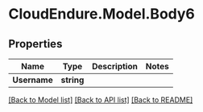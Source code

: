 # CloudEndure.Model.Body6
## Properties

Name | Type | Description | Notes
------------ | ------------- | ------------- | -------------
**Username** | **string** |  | 

[[Back to Model list]](../README.md#documentation-for-models) [[Back to API list]](../README.md#documentation-for-api-endpoints) [[Back to README]](../README.md)

